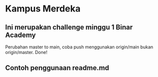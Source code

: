 # Kampus Merdeka
## Ini merupakan challenge minggu 1 Binar Academy
Perubahan master to main, coba push menggunakan origin/main bukan origin/master.
Done!
## Contoh penggunaan readme.md
